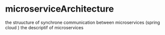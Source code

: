 # microserviceArchitecture
the struucture of synchrone communication between microservices (spring cloud )
the descriptif of microservices
